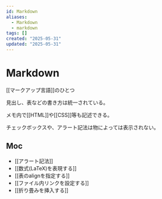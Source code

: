 ```yaml
---
id: Markdown
aliases:
  - Markdown
  - markdown
tags: []
created: "2025-05-31"
updated: "2025-05-31"
---
```


# Markdown

[[マークアップ言語]]のひとつ

見出し、表などの書き方は統一されている。

メモ内で[[HTML]]や[[CSS]]等も記述できる。

チェックボックスや、アラート記法は物によっては表示されない。

## Moc

- [[アラート記法]]
- [[数式(LaTeX)を表現する]]
- [[表のalignを指定する]]
- [[ファイル内リンクを設定する]]
- [[折り畳みを挿入する]]
